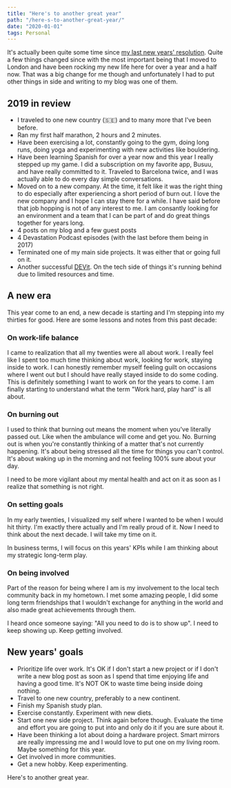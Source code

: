 ```yaml
---
title: "Here's to another great year"
path: "/here-s-to-another-great-year/"
date: "2020-01-01"
tags: Personal
---
```


It's actually been quite some time since [my last new years' resolution](https://kostasbariotis.com/beyond-sunset/). Quite a few things changed since with the most important being that I moved to London and have been rocking my new life here for over a year and a half now. That was a big change for me though and unfortunately I had to put other things in side and writing to my blog was one of them.

## 2019 in review

* I traveled to one new country (🇸🇪) and to many more that I've been before.
* Ran my first half marathon, 2 hours and 2 minutes.
* Have been exercising a lot, constantly going to the gym, doing long runs, doing yoga and experimenting with new activities like bouldering.
* Have been learning Spanish for over a year now and this year I really stepped up my game. I did a subscription on my favorite app, Busuu, and have really committed to it. Traveled to Barcelona twice, and I was actually able to do every day simple conversations.
* Moved on to a new company. At the time, it felt like it was the right thing to do especially after experiencing a short period of burn out. I love the new company and I hope I can stay there for a while. I have said before that job hopping is not of any interest to me. I am consantly looking for an environment and a team that I can be part of and do great things together for years long.
* 4 posts on my blog and a few guest posts
* 4 Devastation Podcast episodes (with the last before them being in 2017)
* Terminated one of my main side projects. It was either that or going full on it.
* Another successful [DEVit](https://devitconf.org). On the tech side of things it's running behind due to limited resources and time.

## A new era

This year come to an end, a new decade is starting and I'm stepping into my thirties for good. Here are some lessons and notes from this past decade:

### On work-life balance
I came to realization that all my twenties were all about work. I really feel like I spent too much time thinking about work, looking for work, staying inside to work. I can honestly remember myself feeling guilt on occasions where I went out but I should have really stayed inside to do some coding. This is definitely something I want to work on for the years to come. I am finally starting to understand what the term "Work hard, play hard" is all about.

### On burning out
I used to think that burning out means the moment when you've literally passed out. Like when the ambulance will come and get you. No. Burning out is when you're constantly thinking of a matter that's not currently happening. It's about being stressed all the time for things you can't control. It's about waking up in the morning and not feeling 100% sure about your day.

I need to be more vigilant about my mental health and act on it as soon as I realize that something is not right.

### On setting goals
In my early twenties, I visualized my self where I wanted to be when I would hit thirty. I'm exactly there actually and I'm really proud of it. Now I need to think about the next decade. I will take my time on it.

In business terms, I will focus on this years' KPIs while I am thinking about my strategic long-term play.

### On being involved
Part of the reason for being where I am is my involvement to the local tech community back in my hometown. I met some amazing people, I did some long term friendships that I wouldn't exchange for anything in the world and also made great achievements through them.

I heard once someone saying: "All you need to do is to show up". I need to keep showing up. Keep getting involved.

## New years' goals

* Prioritize life over work. It's OK if I don't start a new project or if I don't write a new blog post as soon as I spend that time enjoying life and having a good time. It's NOT OK to waste time being inside doing nothing.
* Travel to one new country, preferably to a new continent.
* Finish my Spanish study plan.
* Exercise constantly. Experiment with new diets.
* Start one new side project. Think again before though. Evaluate the time and effort you are going to put into and only do it if you are sure about it.
* Have been thinking a lot about doing a hardware project. Smart mirrors are really impressing me and I would love to put one on my living room. Maybe something for this year.
* Get involved in more communities.
* Get a new hobby. Keep experimenting.

Here's to another great year.
